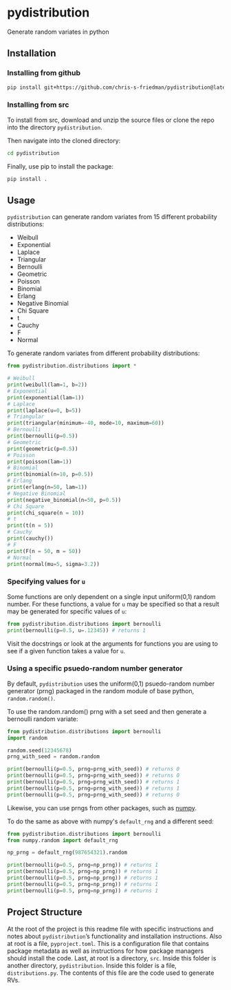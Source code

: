 # pydistribution

Generate random variates in python

## Installation

### Installing from github

```sh
pip install git+https://github.com/chris-s-friedman/pydistribution@latest-release
```

### Installing from src

To install from src, download and unzip the source files or clone the repo into 
the directory `pydistribution`.

Then navigate into the cloned directory:

```sh
cd pydistribution
```

Finally, use pip to install the package:

```sh
pip install .
```


## Usage

`pydistribution` can generate random variates from 15 different probability 
distributions:

- Weibull
- Exponential
- Laplace
- Triangular
- Bernoulli
- Geometric
- Poisson
- Binomial
- Erlang
- Negative Binomial
- Chi Square
- t
- Cauchy
- F
- Normal

To generate random variates from different probability distributions:

```python
from pydistribution.distributions import *

# Weibull
print(weibull(lam=1, b=2))
# Exponential
print(exponential(lam=1))
# Laplace
print(laplace(u=0, b=5))
# Triangular
print(triangular(minimum=-40, mode=10, maximum=60))
# Bernoulli
print(bernoulli(p=0.5))
# Geometric
print(geometric(p=0.5))
# Poisson
print(poisson(lam=1))
# Binomial
print(binomial(n=10, p=0.5))
# Erlang
print(erlang(n=50, lam=1))
# Negative Binomial
print(negative_binomial(n=50, p=0.5))
# Chi Square
print(chi_square(n = 10))
# t
print(t(n = 5))
# Cauchy
print(cauchy())
# F
print(F(n = 50, m = 50))
# Normal
print(normal(mu=5, sigma=3.2))
```

### Specifying values for `u`

Some functions are only dependent on a single input uniform(0,1) random
number. For these functions, a value for `u` may be specified so that a
result may be generated for specific values of `u`:

```python
from pydistribution.distributions import bernoulli
print(bernoulli(p=0.5, u=.12345)) # returns 1
```

Visit the docstrings or look at the arguments for functions you are using to see
if a given function takes a value for `u`.

### Using a specific psuedo-random number generator

By default, `pydistribution` uses the uniform(0,1) psuedo-random number
generator (prng) packaged in the random module of base python,
`random.random()`.

To use the random.random() prng with a set seed and then generate a bernoulli
random variate:

```python
from pydistribution.distributions import bernoulli
import random

random.seed(12345678)
prng_with_seed = random.random

print(bernoulli(p=0.5, prng=prng_with_seed)) # returns 0
print(bernoulli(p=0.5, prng=prng_with_seed)) # returns 0
print(bernoulli(p=0.5, prng=prng_with_seed)) # returns 1
print(bernoulli(p=0.5, prng=prng_with_seed)) # returns 1
print(bernoulli(p=0.5, prng=prng_with_seed)) # returns 0
```

Likewise, you can use prngs from other packages, such as [numpy](https://numpy.org/doc/stable/reference/random/index.html).

To do the same as above with numpy's `default_rng` and a different seed:

```python
from pydistribution.distributions import bernoulli
from numpy.random import default_rng

np_prng = default_rng(987654321).random

print(bernoulli(p=0.5, prng=np_prng)) # returns 1
print(bernoulli(p=0.5, prng=np_prng)) # returns 1
print(bernoulli(p=0.5, prng=np_prng)) # returns 1
print(bernoulli(p=0.5, prng=np_prng)) # returns 1
print(bernoulli(p=0.5, prng=np_prng)) # returns 1
```

## Project Structure

At the root of the project is this readme file with specific instructions and
notes about `pydistribution`’s functionality and installation instructions. Also
at root is a file, `pyproject.toml`. This is a configuration file that contains
package metadata as well as instructions for how package managers should install
the code. Last, at root is a directory, `src`. Inside this folder is another
directory, `pydistribution`. Inside this folder is a file, `distributions.py`.
The contents of this file are the code used to generate RVs. 
